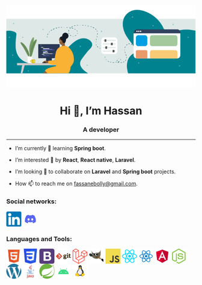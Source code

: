 <h1 align="center"> <img src="./github_images/coding.png" alt="HeaderImage" /> </h1>

<h1 align="center">Hi 👋, I’m Hassan</h1>
<h3 align="center">A developer</h3>

<hr/>

- I’m currently 🌱 learning **Spring boot**.

- I’m interested 👀 by **React**, **React native**, **Laravel**.

- I’m looking 💞️ to collaborate on **Laravel** and **Spring boot** projects.

- How 📫 to reach me on fassanebolly@gmail.com.

<h3 align="left">Social networks:</h3>
<p align="left">
<a href="https://www.linkedin.com/in/franck-assane-bolly-917581224/" target="blank"><img align="center" src="./github_images/svg/linkedin.svg" alt="linkedin" height="40" width="40" /></a>
<a href="" target="blank"><img align="center" src="./github_images/svg/discord.svg" alt="discord" height="40" width="40" /></a> 
</p>

<h3 align="left">Languages and Tools:</h3>
<p align="left">
<a href="https://www.w3schools.com/html/" target="blank"><img align="center" src="./github_images/svg/html.svg" alt="html" height="40" width="40" /></a>
<a href="https://www.w3schools.com/css/" target="blank"><img align="center" src="./github_images/svg/css3.svg" alt="css" height="40" width="40" /></a>
<a href="https://getbootstrap.com/" target="blank"><img align="center" src="./github_images/svg/bootstrap.svg" alt="bootstrap" height="40" width="40" /></a>
<a href="https://git-scm.com/" target="blank"><img align="center" src="./github_images/svg/git.svg" alt="git" height="40" width="40" /></a>
<a href="https://laravel.com/docs/9.x" target="blank"><img align="center" src="./github_images/svg/laravel.svg" alt="laravel" height="40" width="40" /></a>
<a href="https://www.gimp.org/docs/" target="blank"><img align="center" src="./github_images/svg/gimp.svg" alt="gimp" height="40" width="40" /></a>
<a href="https://developer.mozilla.org/fr/docs/Web/JavaScript" target="blank"><img align="center" src="./github_images/svg/js.svg" alt="javascript" height="40" width="40" /></a>
<a href="https://reactjs.org" target="blank"><img align="center" src="./github_images/svg/react.svg" alt="reactjs" height="40" width="40" /></a>
<a href="https://reactnative.dev" target="blank"><img align="center" src="./github_images/svg/reactts.svg" alt="react-native" height="40" width="40" /></a>
<a href="https://angular.io/" target="blank"><img align="center" src="./github_images/svg/angular.svg" alt="angular" height="40" width="40" /></a>
<a href="https://nodejs.org/" target="blank"><img align="center" src="./github_images/svg/nodejs.svg" alt="nodejs" height="40" width="40" /></a>
<a href="https://wordpress.com/fr/" target="blank"><img align="center" src="./github_images/svg/wordpress.svg" alt="wordpress" height="40" width="40" /></a>
<a href="https://docs.oracle.com/en/java/" target="blank"><img align="center" src="./github_images/svg/java.svg" alt="java" height="40" width="40" /></a>
<a href="https://spring.io/projects/spring-boot" target="blank"><img align="center" src="./github_images/svg/spring-boot.svg" alt="springboot" height="40" width="40" /></a>
<a href="https://developer.android.com/" target="blank"><img align="center" src="./github_images/svg/android.svg" alt="android-studio" height="40" width="40" /></a>
<a href="https://ubuntu.com/" target="blank"><img align="center" src="./github_images/svg/linux.svg" alt="linux" height="40" width="40" /></a>
  

<!---
fassane/fassane is a ✨ special ✨ repository because its `README.md` (this file) appears on your GitHub profile.
You can click the Preview link to take a look at your changes.
--->
